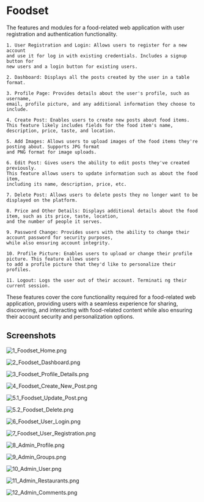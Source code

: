 # Foodset

The features and modules for a food-related web application with user registration and authentication 
functionality.     

    1. User Registration and Login: Allows users to register for a new account 
    and use it for log in with existing credentials. Includes a signup button for 
    new users and a login button for existing users.

    2. Dashboard: Displays all the posts created by the user in a table format.

    3. Profile Page: Provides details about the user's profile, such as username, 
    email, profile picture, and any additional information they choose to include.

    4. Create Post: Enables users to create new posts about food items. 
    This feature likely includes fields for the food item's name, description, price, taste, and location.

    5. Add Images: Allows users to upload images of the food items they're posting about. Supports JPG format 
    and PNG format for image uploads.

    6. Edit Post: Gives users the ability to edit posts they've created previously. 
    This feature allows users to update information such as about the food item, 
    including its name, description, price, etc.

    7. Delete Post: Allows users to delete posts they no longer want to be displayed on the platform.

    8. Price and Other Details: Displays additional details about the food item, such as its price, taste, location, 
    and the number of people it serves.

    9. Password Change: Provides users with the ability to change their account password for security purposes,
    while also ensuring account integrity.

    10. Profile Picture: Enables users to upload or change their profile picture. This feature allows users 
    to add a profile picture that they'd like to personalize their profiles.

    11. Logout: Logs the user out of their account. Terminati ng their current session.

These features cover the core functionality required for a food-related web application, 
providing users with a seamless experience for sharing, discovering, and interacting with 
food-related content while also ensuring their account security and personalization options.

## Screenshots

![1_Foodset_Home.png](https://github.com/sibina-sto/foodset/blob/main/image/1_Foodset_Home.png?raw=true)

![2_Foodset_Dashboard.png](https://github.com/sibina-sto/foodset/blob/main/image/2_Foodset_Dashboard.png)

![3_Foodset_Profile_Details.png](https://github.com/sibina-sto/foodset/blob/main/image/3_Foodset_Profile_Details.png)

![4_Foodset_Create_New_Post.png](https://github.com/sibina-sto/foodset/blob/main/image/4_Foodset_Create_New_Post.png)

![5.1_Foodset_Update_Post.png](https://github.com/sibina-sto/foodset/blob/main/image/5_Foodset_Update_Post.png)

![5.2_Foodset_Delete.png](https://github.com/sibina-sto/foodset/blob/main/image/5_Foodset_Delete.png)

![6_Foodset_User_Login.png](https://github.com/sibina-sto/foodset/blob/main/image/6_Foodset_User_Login.png)

![7_Foodset_User_Registration.png](https://github.com/sibina-sto/foodset/blob/main/image/7_Foodset_User_Registration.png)

![8_Admin_Profile.png](https://github.com/sibina-sto/foodset/blob/main/image/8_Admin_Profile.png)

![9_Admin_Groups.png](https://github.com/sibina-sto/foodset/blob/main/image/9_Admin_Groups.png)

![10_Admin_User.png](https://github.com/sibina-sto/foodset/blob/main/image/10_Admin_User.png)

![11_Admin_Restaurants.png](https://github.com/sibina-sto/foodset/blob/main/image/11_Admin_Restaurants.png)

![12_Admin_Comments.png](https://github.com/sibina-sto/foodset/blob/main/image/12_Admin_Comments.png)
